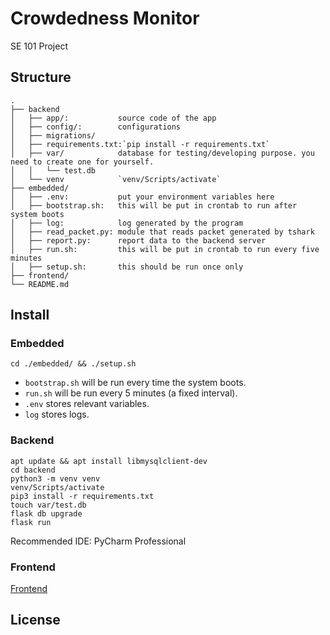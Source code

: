 # Crowdedness Monitor

SE 101 Project

## Structure

    .
    ├── backend
    │   ├── app/:           source code of the app
    │   ├── config/:        configurations
    │   ├── migrations/
    │   ├── requirements.txt:`pip install -r requirements.txt`
    │   ├── var/            database for testing/developing purpose. you need to create one for yourself.
    │   │   └── test.db
    │   └── venv            `venv/Scripts/activate`
    ├── embedded/
    │   ├── .env:           put your environment variables here
    │   ├── bootstrap.sh:   this will be put in crontab to run after system boots
    │   ├── log:            log generated by the program
    │   ├── read_packet.py: module that reads packet generated by tshark
    │   ├── report.py:      report data to the backend server
    │   ├── run.sh:         this will be put in crontab to run every five minutes
    │   ├── setup.sh:       this should be run once only
    ├── frontend/
    └── README.md

## Install

### Embedded
`cd ./embedded/ && ./setup.sh`

* `bootstrap.sh` will be run every time the system boots.
* `run.sh` will be run every 5 minutes (a fixed interval).
* `.env` stores relevant variables.
* `log` stores logs.

### Backend
```
apt update && apt install libmysqlclient-dev
cd backend
python3 -m venv venv
venv/Scripts/activate
pip3 install -r requirements.txt
touch var/test.db
flask db upgrade
flask run
```
Recommended IDE: PyCharm Professional

### Frontend
[Frontend](https://git.uwaterloo.ca/STAZZ/crowdedness-monitor/tree/master/frontend)

## License

